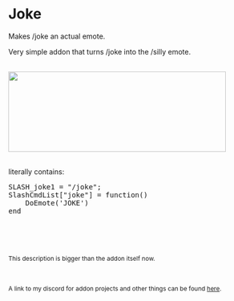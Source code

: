 # Joke
Makes /joke an actual emote.

<p>Very simple addon that turns /joke into the /silly emote.</p>
<p>&nbsp;<br /><img src="https://i.imgur.com/vlyg0Hc.gif" alt="" width="434" height="160" /><br /><br /></p>
<p>literally contains:</p>
<pre class="codeStyle">SLASH_joke1 = "/joke";
SlashCmdList["joke"] = function()
    DoEmote('JOKE')
end</pre>
<p>&nbsp;</p>
<p><br /><br /><span style="font-size: 12px;">This description is bigger than the addon itself now.</span></p>
<p>&nbsp;</p>
<p><span style="font-size: 12px;">A link to my discord for addon projects and other things can be found <a href="https://discord.gg/tA4rrmjPp8">here</a>.</span></p>
